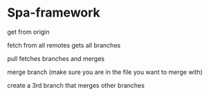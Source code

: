 # Spa-framework


get from origin

fetch from all remotes gets all branches

pull fetches branches and merges 

merge branch (make sure you are in the file you want to merge with)

create a 3rd branch that merges other branches
